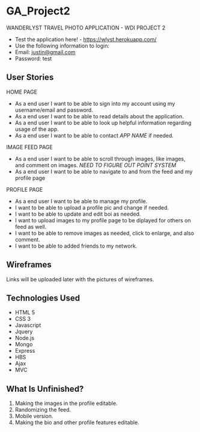 # GA_Project2

WANDERLYST TRAVEL PHOTO APPLICATION - WDI PROJECT 2

- Test the application here! - https://wlyst.herokuapp.com/
- Use the following information to login:
- Email: justin@gmail.com
- Password: test

## User Stories

HOME PAGE 
- As a end user I want to be able to sign into my account using my username/email and password.
- As a end user I want to be able to read details about the application.
- As a end user I want to be able to look up helpful information regarding usage of the app.
- As a end user I want to be able to contact *APP NAME* if needed.

IMAGE FEED PAGE
- As a end user I want to be able to scroll through images, like images, and comment on images. *NEED TO FIGURE OUT POINT SYSTEM*
- As a end user I want to be able to navigate to and from the feed and my profile page

PROFILE PAGE
- As a end user I want to be able to manage my profile. 
- I want to be able to upload a profile pic and change if needed. 
- I want to be able to update and edit boi as needed. 
- I want to upload images to my profile page to be diplayed for others on feed as well. 
- I want to be able to remove images as needed, click to enlarge, and also comment. 
- I want to be able to added friends to my network. 

## Wireframes

Links will be uploaded later with the pictures of wireframes.

## Technologies Used

- HTML 5
- CSS 3
- Javascript
- Jquery
- Node.js
- Mongo
- Express
- HBS
- Ajax
- MVC 

## What Is Unfinished?

1. Making the images in the profile editable.
2. Randomizing the feed.
3. Mobile version.
4. Making the bio and other profile features editable.
